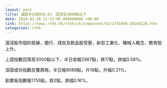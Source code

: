 ```yaml
---
layout: post
title: 滬股半日跌約0.6%　回落至3000點以下
date: 2024-02-26 11:52:05.000000000 +08:00
link: https://news.rthk.hk/rthk/ch/component/k2/1741894-20240226.htm
categories: rthk
---
```


滬深股市個別發展，銀行、煤炭及飲品股受壓，新型工業化、機械人概念、教育股上升。

上證指數回落至3000點以下，半日收報2987點，跌17點，跌幅0.58%。

深證成份指數反覆靠穩，半日報9088點，升18點，升幅0.21%。

創業板指數報1755點，跌2點，跌幅0.16%。

